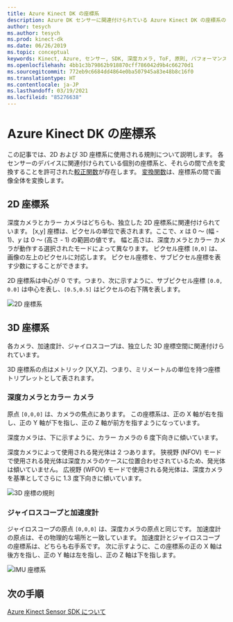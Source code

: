 ```yaml
---
title: Azure Kinect DK の座標系
description: Azure DK センサーに関連付けられている Azure Kinect DK の座標系の説明
author: tesych
ms.author: tesych
ms.prod: kinect-dk
ms.date: 06/26/2019
ms.topic: conceptual
keywords: Kinect, Azure, センサー, SDK, 深度カメラ, ToF, 原則, パフォーマンス, 無効化
ms.openlocfilehash: 4bb1c3b79862b918870cff786042d9b4c66270d1
ms.sourcegitcommit: 772eb9c6684dd4864e0ba507945a83e48b8c16f0
ms.translationtype: HT
ms.contentlocale: ja-JP
ms.lasthandoff: 03/19/2021
ms.locfileid: "85276638"
---
```

# <a name="azure-kinect-dk-coordinate-systems"></a>Azure Kinect DK の座標系

この記事では、2D および 3D 座標系に使用される規則について説明します。  各センサーのデバイスに関連付けられている個別の座標系と、それらの間で点を変換することを許可された[較正関数](use-calibration-functions.md)が存在します。 [変換関数](use-image-transformation.md)は、座標系の間で画像全体を変換します。  

## <a name="2d-coordinate-systems"></a>2D 座標系

 深度カメラとカラー カメラはどちらも、独立した 2D 座標系に関連付けられています。 [x,y] 座標は、ピクセルの単位で表されます。ここで、*x* は 0 ～ (幅 - 1)、*y* は 0 ～ (高さ - 1) の範囲の値です。 幅と高さは、深度カメラとカラー カメラが動作する選択されたモードによって異なります。 ピクセル座標 `[0,0]` は、画像の左上のピクセルに対応します。 ピクセル座標を、サブピクセル座標を表す少数にすることができます。

2D 座標系は中心が 0 です。つまり、次に示すように、サブピクセル座標 `[0.0, 0.0]` は中心を表し、`[0.5,0.5]` はピクセルの右下隅を表します。

   ![2D 座標系](./media/concepts/concepts-coordinate-systems/coordinate-systems-sdk-2d-system.png)

## <a name="3d-coordinate-systems"></a>3D 座標系

各カメラ、加速度計、ジャイロスコープは、独立した 3D 座標空間に関連付けられています。

3D 座標系の点はメトリック [X,Y,Z]、つまり、ミリメートルの単位を持つ座標トリプレットとして表されます。

### <a name="depth-and-color-camera"></a>深度カメラとカラー カメラ

原点 `[0,0,0]` は、カメラの焦点にあります。 この座標系は、正の X 軸が右を指し、正の Y 軸が下を指し、正の Z 軸が前方を指すようになっています。

深度カメラは、下に示すように、カラー カメラの 6 度下向きに傾いています。 

深度カメラによって使用される発光体は 2 つあります。 狭視野 (NFOV) モードで使用される発光体は深度カメラのケースに位置合わせされているため、発光体は傾いていません。 広視野 (WFOV) モードで使用される発光体は、深度カメラを基準としてさらに 1.3 度下向きに傾いています。

![3D 座標の規則](./media/concepts/concepts-coordinate-systems/coordinate-systems-camera-features.png)

### <a name="gyroscope-and-accelerometer"></a>ジャイロスコープと加速度計

ジャイロスコープの原点 `[0,0,0]` は、深度カメラの原点と同じです。 加速度計の原点は、その物理的な場所と一致しています。 加速度計とジャイロスコープの座標系は、どちらも右手系です。 次に示すように、この座標系の正の X 軸は後方を指し、正の Y 軸は左を指し、正の Z 軸は下を指します。

![IMU 座標系](./media/concepts/concepts-coordinate-systems/coordinate-systems-gyroscope.png)

## <a name="next-steps"></a>次の手順

[Azure Kinect Sensor SDK について](about-sensor-sdk.md)